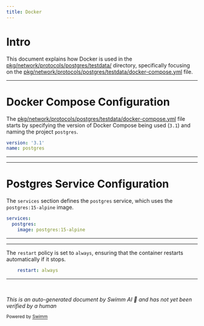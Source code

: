 ```yaml
---
title: Docker
---
```

# Intro

This document explains how Docker is used in the <SwmPath>[pkg/network/protocols/postgres/testdata/](pkg/network/protocols/postgres/testdata/)</SwmPath> directory, specifically focusing on the <SwmPath>[pkg/network/protocols/postgres/testdata/docker-compose.yml](pkg/network/protocols/postgres/testdata/docker-compose.yml)</SwmPath> file.

<SwmSnippet path="/pkg/network/protocols/postgres/testdata/docker-compose.yml" line="1">

---

# Docker Compose Configuration

The <SwmPath>[pkg/network/protocols/postgres/testdata/docker-compose.yml](pkg/network/protocols/postgres/testdata/docker-compose.yml)</SwmPath> file starts by specifying the version of Docker Compose being used (<SwmToken path="pkg/network/protocols/postgres/testdata/docker-compose.yml" pos="1:4:6" line-data="version: &#39;3.1&#39;">`3.1`</SwmToken>) and naming the project <SwmToken path="pkg/network/protocols/postgres/testdata/docker-compose.yml" pos="2:3:3" line-data="name: postgres">`postgres`</SwmToken>.

```yaml
version: '3.1'
name: postgres
```

---

</SwmSnippet>

<SwmSnippet path="/pkg/network/protocols/postgres/testdata/docker-compose.yml" line="3">

---

# Postgres Service Configuration

The <SwmToken path="pkg/network/protocols/postgres/testdata/docker-compose.yml" pos="3:0:0" line-data="services:">`services`</SwmToken> section defines the <SwmToken path="pkg/network/protocols/postgres/testdata/docker-compose.yml" pos="4:1:1" line-data="  postgres:">`postgres`</SwmToken> service, which uses the <SwmToken path="pkg/network/protocols/postgres/testdata/docker-compose.yml" pos="5:4:8" line-data="    image: postgres:15-alpine">`postgres:15-alpine`</SwmToken> image.

```yaml
services:
  postgres:
    image: postgres:15-alpine
```

---

</SwmSnippet>

<SwmSnippet path="/pkg/network/protocols/postgres/testdata/docker-compose.yml" line="6">

---

The <SwmToken path="pkg/network/protocols/postgres/testdata/docker-compose.yml" pos="6:1:1" line-data="    restart: always">`restart`</SwmToken> policy is set to <SwmToken path="pkg/network/protocols/postgres/testdata/docker-compose.yml" pos="6:4:4" line-data="    restart: always">`always`</SwmToken>, ensuring that the container restarts automatically if it stops.

```yaml
    restart: always
```

---

</SwmSnippet>

&nbsp;

*This is an auto-generated document by Swimm AI 🌊 and has not yet been verified by a human*

<SwmMeta version="3.0.0" repo-id="Z2l0aHViJTNBJTNBZGF0YWRvZy1hZ2VudCUzQSUzQVN3aW1tLURlbW8=" repo-name="datadog-agent"><sup>Powered by [Swimm](/)</sup></SwmMeta>
